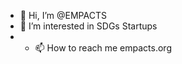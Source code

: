- 👋 Hi, I’m @EMPACTS
- 👀 I’m interested in SDGs Startups
- - 📫 How to reach me empacts.org

<!---
EMPACTS/EMPACTS is a ✨ special ✨ repository because its `README.md` (this file) appears on your GitHub profile.
You can click the Preview link to take a look at your changes.
--->
